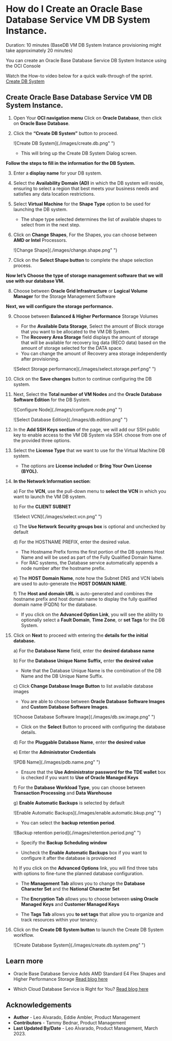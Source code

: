 # How do I Create an Oracle Base Database Service VM DB System Instance.
Duration: 10 minutes (BaseDB VM DB System Instance provisioning might take approximately 20 minutes)

You can create an Oracle Base Database Service DB System Instance using the OCI Console

Watch the How-to video below for a quick walk-through of the sprint.
[Create DB System](youtube:_GwZYPRwLV8)
 
## Create Oracle Base Database Service VM DB System Instance.

1. Open Your **OCI navigation menu** Click on **Oracle Database**, then click on **Oracle Base Database**.

2.	Click the **“Create DB System”** button to proceed.

    ![Create DB System](./images/create.db.png" ")

    * This will bring up the Create DB System Dialog screen.

**Follow the steps to fill in the information for the DB System.**

3.	Enter a **display name** for your DB system.

4.	Select the **Availability Domain (AD)** in which the DB system will reside, ensuring to select a region that best meets your business needs and satisfies any data location restrictions.

5.	Select **Virtual Machine** for the **Shape Type** option to be used for launching the DB system.

      * The shape type selected determines the list of available shapes to select from in the next step.

6.	Click on **Change Shapes**, For the Shapes, you can choose between **AMD or Intel** Processors.

    ![Change Shape](./images/change.shape.png" ")

7.	Click on the **Select Shape button** to complete the shape selection process.


**Now let’s Choose the type of storage management software that we will use with our database VM.**

8.	Choose between **Oracle Grid Infrastructure** or **Logical Volume Manager** for the Storage Management Software

**Next, we will configure the storage performance.**

9.	Choose between **Balanced & Higher Performance** Storage Volumes

    * For the **Available Data Storage**, Select the amount of Block storage that you want to be allocated to the VM DB System.
    * The **Recovery Area Storage** field displays the amount of storage that will be available for recovery log data (RECO data) based on the amount of storage selected for the DATA space.
    * You can change the amount of Recovery area storage independently after provisioning.

    ![Select Storage performance](./images/select.storage.perf.png" ")

10.	Click on the **Save changes** button to continue configuring the DB system.

11.	Next, Select the **Total number of VM Nodes** and the **Oracle Database Software Edition** for the DB System.

    ![Configure Node](./images/configure.node.png" ")

    ![Select Database Edition](./images/db.edition.png" ")

12.	In the **Add SSH Keys section** of the page, we will add our SSH public key to enable access to the VM DB System via SSH. choose from one of the provided three options.

13.	Select the **License Type** that we want to use for the Virtual Machine DB system.

      * The options are **License included** or **Bring Your Own License (BYOL).**


14.	**In the Network Information section**:

    a)	For the **VCN**, use the pull-down menu to **select the VCN** in which you want to launch the VM DB system.

    b)	For the **CLIENT SUBNET**

    ![Select VCN](./images/select.vcn.png" ")

    c)	The **Use Network Security groups box** is optional and unchecked by default

    d)	For the HOSTNAME PREFIX, enter the desired value.

      * The Hostname Prefix forms the first portion of the DB systems Host Name and will be used as part of the Fully Qualified Domain Name.
      * For RAC systems, the Database service automatically appends a node number after the hostname prefix.

    e)	The **HOST Domain Name**, note how the Subnet DNS and VCN labels are used to auto-generate the **HOST DOMAIN NAME**.

    f)	The **Host and domain URL** is auto-generated and combines the hostname prefix and host domain name to display the fully qualified domain name (FQDN) for the database.

    * If you click on the **Advanced Option Link**, you will see the ability to optionally select a **Fault Domain**, **Time Zone**, or **set Tags** for the DB System.

15.	Click on **Next** to proceed with entering the **details for the initial database.**

    a)	For the **Database Name** field, enter the **desired database name**  

    b)	For the **Database Unique Name Suffix,** enter **the desired value**

      * Note that the Database Unique Name is the combination of the DB Name and the DB Unique Name Suffix.

    c)  Click **Change Database Image Button** to list available database images

      * You are able to choose between **Oracle Database Software Images** and **Custom Database Software Images**.

    ![Choose Database Software Image](./images/db.sw.image.png" ")

      * Click on the **Select** Button to proceed with configuring the database details.


    d)  For the **Pluggable Database Name**, enter **the desired value**

    e)  Enter the **Administrator Credentials**

    ![PDB Name](./images/pdb.name.png" ")

      * Ensure that the **Use Administrator password for the TDE wallet** box is checked if you want to **Use of Oracle Managed Keys**

    f)  For the **Database Workload Type**, you can choose between **Transaction Processing** and **Data Warehouse**

    g)  **Enable Automatic  Backups** is selected by default

    ![Enable Automatic Backups](./images/enable.automatic.bkup.png" ")

      *	You can select the **backup retention period**.

    ![Backup retention period](./images/retention.period.png" ")

      *	Specify the **Backup Scheduling window**

      *	Uncheck the **Enable Automatic Backups** box if you want to configure it after the database is provisioned

    h) If you click on the **Advanced Options** link, you will find three tabs with options to fine-tune the planned database configuration.

      *	The **Management Tab** allows you to change the **Database Character Set** and the **National Character Set**

      *	The **Encryption Tab** allows you to choose between **using Oracle Managed Keys** and **Customer Managed Keys**

      *	The **Tags Tab** allows you **to set tags** that allow you to organize and track resources within your tenancy.

16.	Click on the **Create DB System button** to launch the Create DB System workflow.

      ![Create Database System](./images/create.db.system.png" ")

## Learn more

* Oracle Base Database Service Adds AMD Standard E4 Flex Shapes and Higher Performance Storage  [Read blog here](https://blogs.oracle.com/database/post/oracle-base-database-service-adds-amd-standard-e4-flex-shapes-and-higher-performance-storage)

* Which Cloud Database Service is Right for You? [Read blog here](https://blogs.oracle.com/database/post/cloud-database-services-for-every-workload)

## Acknowledgements
* **Author** - Leo Alvarado, Eddie Ambler, Product Management
* **Contributors** -  Tammy Bednar, Product Management
* **Last Updated By/Date** - Leo Alvarado, Product Management, March 2023.
